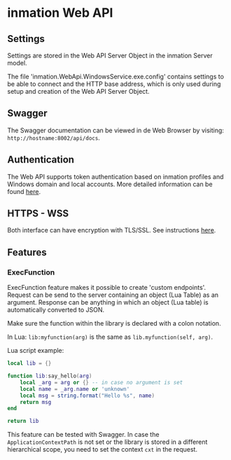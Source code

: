 # inmation Web API

## Settings

Settings are stored in the Web API Server Object in the inmation Server model.

The file 'inmation.WebApi.WindowsService.exe.config' contains settings to be able to connect and the HTTP base address, which is only used during setup and creation of the Web API Server Object.

## Swagger

The Swagger documentation can be viewed in de Web Browser by visiting: `http://hostname:8002/api/docs`.

## Authentication

The Web API supports token authentication based on inmation profiles and Windows domain and local accounts. More detailed information can be found [here](./authentication.md).

## HTTPS - WSS

Both interface can have encryption with TLS/SSL. See instructions [here](./encryption.md).

## Features

### ExecFunction

ExecFunction feature makes it possible to create 'custom endpoints'. Request can be send to the server containing an object (Lua Table) as an argument. Response can be anything in which an object (Lua table) is automatically converted to JSON.

Make sure the function within the library is declared with a colon notation.

In Lua: `lib:myfunction(arg)` is the same as `lib.myfunction(self, arg)`.

Lua script example:

```lua
local lib = {}

function lib:say_hello(arg)
    local _arg = arg or {} -- in case no argument is set
    local name = _arg.name or 'unknown'
    local msg = string.format("Hello %s", name)
    return msg
end

return lib
```

This feature can be tested with Swagger. In case the `ApplicationContextPath` is not set or the library is stored in a different hierarchical scope, you need to set the context `cxt` in the request.